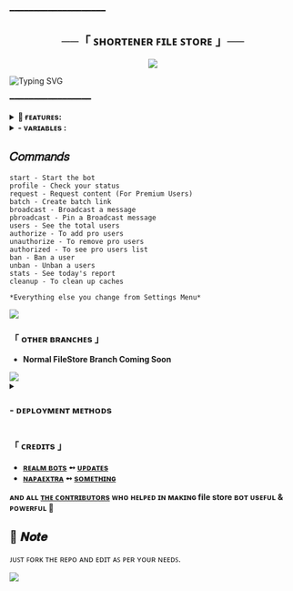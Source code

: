━━━━━━━━━━━━━━━━━━━━

<h2 align="center">
    ──「 ꜱʜᴏʀᴛᴇɴᴇʀ ꜰɪʟᴇ ꜱᴛᴏʀᴇ 」──
</h2>

<p align="center">
  <img src="https://files.catbox.moe/5o6qbm.jpg">
</p>


![Typing SVG](https://readme-typing-svg.herokuapp.com/?lines=SHORTNER+FILESTORE+BOT!;CREATED+BY+REALM+BOTS!;A+ADVANCE+BOT+WITH+COOL+FEATURE!)
</p>

 ━━━━━━━━━━━━━━━━━



<details><summary><b>📌 ғᴇᴀᴛᴜʀᴇs:</b></summary>

<b>🚀 Key Features:</b>

• <b>Batch & Custom Batch Links:</b> Create links for one or multiple posts easily using <code>/batch</code>    
• <b>Broadcast Tools:</b> Send messages or media to all users using <code>/broadcast</code> or <code>/pbroadcast</code>  
• <b>Auto File Deletion:</b> Control auto-delete  
• <b>User Management:</b> Ban/unban users and view banlist via <code>/ban</code>, <code>/unban</code>, and <code>/banlist</code>  
• <b>Multi Force Subscription:</b> Add, delete, and manage multiple Force Sub channels from <code>Setting Menu</code>
• <b>Admin Control:</b> Add or remove admins from <code>Setting Menu</code> 
• <b>Premium System:</b> Manage premium users using <code>/authorize</code>, <code>/unauthorize</code>, <code>/authorized</code>, <code>/profile</code>  
• <b>Bot Analytics:</b> Get total shortner clicks by <code>/stats</code>, user info with <code>/users</code> 
• <b>Deployment Ready:</b> Easily deploy on <b>Heroku</b> or <b>Koyeb</b> in minutes  
• <b>Shortner Change:</b> Easily Change shortner from <code>Setting Menu</code> 

<b>✨ More features & enhancements coming soon...</b>
</details>


<details><summary><b> - ᴠᴀʀɪᴀʙʟᴇs :</b></summary>
  
## ᴠᴀʀɪᴀʙʟᴇs
* `API_HASH` Your API Hash from my.telegram.org
* `APP_ID` Your API ID from my.telegram.org
* `TOKEN` Your bot token from @BotFather
* `OWNER_ID` Must enter Your Telegram Id
* `CHANNEL_ID` Your Channel ID eg:- -100xxxxxxxx
* `DB_URI` Your mongo db url
* `DB_NAME` Your mongo db session name
* `ADMINS` Optional: A space separated list of user_ids of Admins, they can only create links
* `START` Optional: start message of bot, use HTML 
* `PROTECT` Optional: True if you need to prevent files from forwarding
* `BYPASS_TIMEOUT` Optional: Add the time between shortner solving and getting files

### Token Variables

* `SHORT_URL` = Your shortner Url ( ex. "arolinks.com")
* `SHORT_API` = Your shortner API (ex. "97efe163e07453fe37fcd8a36adb284fb2adca2f")
</details>

## 𝐶𝑜𝑚𝑚𝑎𝑛𝑑𝑠

```
start - Start the bot
profile - Check your status 
request - Request content (For Premium Users)
batch - Create batch link
broadcast - Broadcast a message 
pbroadcast - Pin a Broadcast message 
users - See the total users 
authorize - To add pro users
unauthorize - To remove pro users
authorized - To see pro users list
ban - Ban a user
unban - Unban a users
stats - See today's report
cleanup - To clean up caches

*Everything else you change from Settings Menu*
```

<img src="https://user-images.githubusercontent.com/73097560/115834477-dbab4500-a447-11eb-908a-139a6edaec5c.gif">

<h3>「 ᴏᴛʜᴇʀ ʙʀᴀɴᴄʜᴇs 」
</h3>

- <b>Normal FileStore Branch Coming Soon</b>

<img src="https://user-images.githubusercontent.com/73097560/115834477-dbab4500-a447-11eb-908a-139a6edaec5c.gif">


<details>
<summary><h3>
- <b> ᴅᴇᴘʟᴏʏᴍᴇɴᴛ ᴍᴇᴛʜᴏᴅs </b>
</h3></summary>
<h3 align="center">
    ─「 ᴅᴇᴩʟᴏʏ ᴏɴ ʜᴇʀᴏᴋᴜ 」─
</h3>

<p align="center"><a href="https://heroku.com/deploy?">
  <img src="https://www.herokucdn.com/deploy/button.svg" alt="Deploy On Heroku">
</a></p>
<h3 align="center">
    ─「 ᴅᴇᴩʟᴏʏ ᴏɴ ᴋᴏʏᴇʙ 」─
</h3>
<p align="center"><a href="https://app.koyeb.com/deploy?">
  <img src="https://www.koyeb.com/static/images/deploy/button.svg" alt="Deploy On Koyeb">
</a></p>
<h3 align="center">
    ─「 ᴅᴇᴩʟᴏʏ ᴏɴ ʀᴀɪʟᴡᴀʏ 」─
</h3>
<p align="center"><a href="https://railway.app/deploy?">
     <img height="45px" src="https://railway.app/button.svg">
</a></p>
<h3 align="center">
    ─「 ᴅᴇᴩʟᴏʏ ᴏɴ ʀᴇɴᴅᴇʀ 」─
</h3>
<p align="center"><a href="https://render.com/deploy?">
<img src="https://render.com/images/deploy-to-render-button.svg" alt="Deploy to Render">
</a></p>
<h3 align="center">
    ─「 ᴅᴇᴩʟᴏʏ ᴏɴ ᴠᴘs 」─
</h3>
<p>
<pre>
git clone https://github.com/TypeAbdullah/FileStoreBot
# Install Packages
pip3 install -U -r requirements.txt
# Start the Bot
python3 main.py
</pre>
</p>
</details>

<h3>「 ᴄʀᴇᴅɪᴛs 」
</h3>

- <b>[ʀᴇᴀʟᴍ ʙᴏᴛs](https://t.me/realm_bots)  ➻  [ᴜᴘᴅᴀᴛᴇs](https://t.me/realm_bots) </b>
- <b>[ɴᴀᴘᴀᴇxᴛʀᴀ](https://github.com/NaapaExtra)  ➻  [sᴏᴍᴇᴛʜɪɴɢ](https://t.me/realm_bots) </b>
 
<b>ᴀɴᴅ ᴀʟʟ [ᴛʜᴇ ᴄᴏɴᴛʀɪʙᴜᴛᴏʀs](https://telegram.me/realm_bots) ᴡʜᴏ ʜᴇʟᴩᴇᴅ ɪɴ ᴍᴀᴋɪɴɢ file store ʙᴏᴛ ᴜsᴇꜰᴜʟ & ᴩᴏᴡᴇʀꜰᴜʟ 🖤 </b>

## 📌  𝑵𝒐𝒕𝒆

ᴊᴜꜱᴛ ꜰᴏʀᴋ ᴛʜᴇ ʀᴇᴘᴏ ᴀɴᴅ ᴇᴅɪᴛ ᴀꜱ ᴘᴇʀ ʏᴏᴜʀ ɴᴇᴇᴅꜱ.

<img src="https://user-images.githubusercontent.com/73097560/115834477-dbab4500-a447-11eb-908a-139a6edaec5c.gif">

